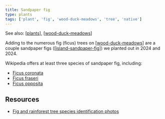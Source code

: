 ```yaml
---
title: Sandpaper fig
type: plants
tags: ['plant', 'fig', 'wood-duck-meadows', 'tree', 'native']
---
```


See also: [[plants]], [[wood-duck-meadows]]

Adding to the numerous fig (ficus) trees on [[wood-duck-meadows]] are a couple sandpaper figs ([[island-sandpaper-fig]]) we planted out in 2024 and 2024.

Wikipedia offers at least three species of sandpaper fig, including:

- [Ficus coronata](https://en.wikipedia.org/wiki/Ficus_coronata) 
- [Ficus fraseri](https://en.wikipedia.org/wiki/Ficus_fraseri)
- [Ficus opposita](https://en.wikipedia.org/wiki/Ficus_opposita)

## Resources

- [Fig and rainforest tree species identification photos](https://www.allcreativedesigns.com.au/pages/galltrees5.html)


[//begin]: # "Autogenerated link references for markdown compatibility"
[plants]: plants "Plants"
[wood-duck-meadows]: ../wood-duck-meadows "Wood duck meadows"
[island-sandpaper-fig]: ../individual-plants/island-sandpaper-fig "Sandpaper fig - The island"
[//end]: # "Autogenerated link references"
